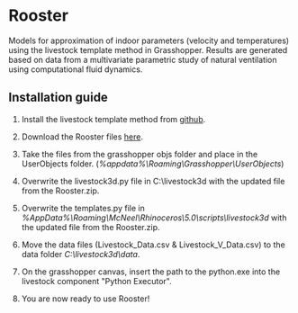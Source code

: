 # Rooster
Models for approximation of indoor parameters (velocity and temperatures) using the livestock template method in Grasshopper.
Results are generated based on data from a multivariate parametric study of natural ventilation using computational fluid dynamics. 

## Installation guide

1. Install the livestock template method from [github](https://github.com/livestock3d/livestock3d).

2. Download the Rooster files [here](https://github.com/AnnaKrusell/Rooster/archive/master.zip).

3. Take the files from the grasshopper objs folder and place in the UserObjects folder. (*%appdata%\Roaming\Grasshopper\UserObjects*)

4. Overwrite the livestock3d.py file in C:\livestock3d with the updated file from the Rooster.zip. 

5. Overwrite the templates.py file in *%AppData%\Roaming\McNeel\Rhinoceros\5.0\scripts\livestock3d* with the updated file from the Rooster.zip.

6. Move the data files (Livestock_Data.csv & Livestock_V_Data.csv) to the data folder *C:\livestock3d\data*.


7. On the grasshopper canvas, insert the path to the python.exe into the livestock component "Python Executor".

8. You are now ready to use Rooster!

